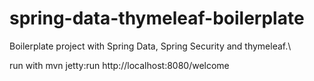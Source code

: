 # spring-data-thymeleaf-boilerplate

Boilerplate project with Spring Data, Spring Security and thymeleaf.\

run with mvn jetty:run
http://localhost:8080/welcome
